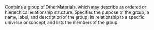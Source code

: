 Contains a group of OtherMaterials, which may describe an ordered or hierarchical relationship structure. Specifies the purpose of the group, a name, label, and description of the group, its relationship to a specific universe or concept, and lists the members of the group.